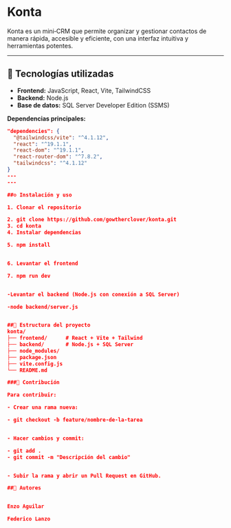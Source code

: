 # Konta

Konta es un mini‑CRM que permite organizar y gestionar contactos de manera rápida, accesible y eficiente, con una interfaz intuitiva y herramientas potentes.

---

## 🚀 Tecnologías utilizadas

- **Frontend:** JavaScript, React, Vite, TailwindCSS  
- **Backend:** Node.js  
- **Base de datos:** SQL Server Developer Edition (SSMS)  

**Dependencias principales:**
```json
"dependencies": {
  "@tailwindcss/vite": "^4.1.12",
  "react": "^19.1.1",
  "react-dom": "^19.1.1",
  "react-router-dom": "^7.8.2",
  "tailwindcss": "^4.1.12"
}
---
---

##⚙️ Instalación y uso

1. Clonar el repositorio

2. git clone https://github.com/gowtherclover/konta.git
3. cd konta
4. Instalar dependencias

5. npm install


6. Levantar el frontend

7. npm run dev


-Levantar el backend (Node.js con conexión a SQL Server)

-node backend/server.js


##📂 Estructura del proyecto
konta/
├── frontend/      # React + Vite + Tailwind
├── backend/       # Node.js + SQL Server
├── node_modules/
├── package.json
├── vite.config.js
└── README.md

###🤝 Contribución

Para contribuir:

- Crear una rama nueva:

- git checkout -b feature/nombre-de-la-tarea


- Hacer cambios y commit:

- git add .
- git commit -m "Descripción del cambio"


- Subir la rama y abrir un Pull Request en GitHub.

##👥 Autores


Enzo Aguilar

Federico Lanzo